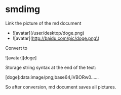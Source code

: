 # smdimg

Link the picture of the md document

- \!\[avatar\]\(/user/desktop/doge.png\)
- \!\[avatar\]\(http://baidu.com/pic/doge.png\)

Convert to

\!\[avatar\]\[doge\]

Storage string syntax at the end of the text:

\[doge\]:data:image/png;base64,iVBORw0......

So after conversion, md document saves all pictures.